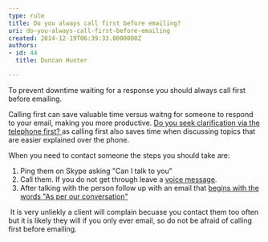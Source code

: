 ```yaml
---
type: rule
title: Do you always call first before emailing?
uri: do-you-always-call-first-before-emailing
created: 2014-12-19T06:39:33.0000000Z
authors:
- id: 44
  title: Duncan Hunter

---
```


 ​​To prevent downtime waiting for a response you should always call first before emailing. 
​

Calling first can save valuable time versus waitng for someone to respond to your email, making you more productive. [Do you seek clarification via the telephone first? ​](/Communication/RulesToBetterEmail/Pages/SeekClarificationViaTelephoneFirst.aspx)​as calling first also saves time when discussing topics that are easier explained over the phone. ​

When you need to contact someone the steps you should take are:



1. Ping them on Skype asking "Can I talk to you"
2. Call them. If you do not get through leave a [voice message​](/Management/Rules-to-Better-Software-Consultants-Working-in-a-Team/Pages/DoYouUseVoiceMessagesWhenAppropriate.aspx).
3. After talking with the person follow up with an email that [begins with the words "As per our conversation"​](/Communication/RulesToBetterEmail/Pages/DoYouAlwaysSendAnAsPerOurConversationEmail.aspx)


​
​It is very unliekly a client will complain becuase you contact them too often but it is likely they will if you only ever email, so do not be afraid of calling first before emailing.




